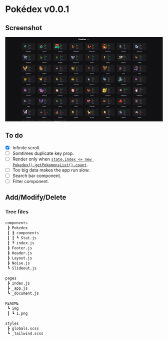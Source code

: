 # Pokédex v0.0.1

## Screenshot

![](./README/img/1.png)

## To do

- [x] Infinite scroll.
- [ ] Somtimes duplicate key prop.
- [ ] Render only when [`state.index <= new Pokedex().getPokemonsList().count`](https://github.com/shenlong616/pokedex/blob/main/components/Pokedex/index.js#L20).
- [ ] Too big data makes the app run slow.
- [ ] Search bar component.
- [ ] Filter component.

## Add/Modify/Delete

### Tree files

```text
components
 ┣ Pokedex
 ┃ ┣ components
 ┃ ┃ ┗ Stat.js
 ┃ ┗ index.js
 ┣ Footer.js
 ┣ Header.js
 ┣ Layout.js
 ┣ Noise.js
 ┗ Slideout.js

pages
 ┣ index.js
 ┣ _app.js
 ┗ _document.js

README
 ┗ img
 ┃ ┗ 1.png

styles
 ┣ globals.scss
 ┗ _tailwind.scss
```
